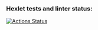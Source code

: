 ### Hexlet tests and linter status:
[![Actions Status](https://github.com/KRISTINA-Lap/python-project-49/actions/workflows/hexlet-check.yml/badge.svg)](https://github.com/KRISTINA-Lap/python-project-49/actions)